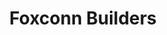 ---
rank: 6
role: "WEB DEV"
type: web-dev
title: "Foxconn Builders"
image: "foxconnbuilders.jpg"
link: "www.foxconnbuilders.com"
bg-color: "e48228"
---
